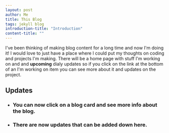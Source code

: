 ```yaml
---
layout: post
author: Me
title: This Blog
tags: jekyll blog
introduction-title: "Introduction"
content-title: ""
---
```

  
I've been thinking of making blog content for a long time and now I'm doing it! I would love to just have a place where I could put my thoughts on coding and projects I'm making. There will be a home page with stuff I'm working on and and **upcoming** dialy updates so if you click on the link at the bottom of an I'm working on item you can see more about it and updates on the project.

## Updates

- ### You can now click on a blog card and see more info about the blog.
- ### There are now updates that can be added down here. 
  